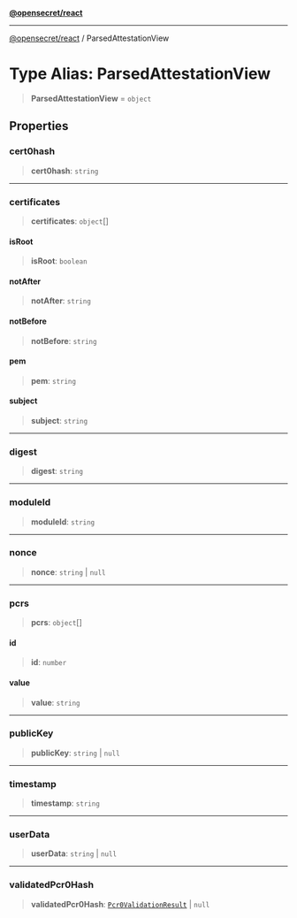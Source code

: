 [**@opensecret/react**](../README.md)

***

[@opensecret/react](../README.md) / ParsedAttestationView

# Type Alias: ParsedAttestationView

> **ParsedAttestationView** = `object`

## Properties

### cert0hash

> **cert0hash**: `string`

***

### certificates

> **certificates**: `object`[]

#### isRoot

> **isRoot**: `boolean`

#### notAfter

> **notAfter**: `string`

#### notBefore

> **notBefore**: `string`

#### pem

> **pem**: `string`

#### subject

> **subject**: `string`

***

### digest

> **digest**: `string`

***

### moduleId

> **moduleId**: `string`

***

### nonce

> **nonce**: `string` \| `null`

***

### pcrs

> **pcrs**: `object`[]

#### id

> **id**: `number`

#### value

> **value**: `string`

***

### publicKey

> **publicKey**: `string` \| `null`

***

### timestamp

> **timestamp**: `string`

***

### userData

> **userData**: `string` \| `null`

***

### validatedPcr0Hash

> **validatedPcr0Hash**: [`Pcr0ValidationResult`](Pcr0ValidationResult.md) \| `null`
